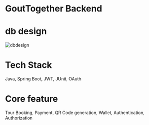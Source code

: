 # GoutTogether Backend

[//]: # (Related command)
# db design 
![dbdesign](https://github.com/user-attachments/assets/3ba160bf-73fd-4aa1-ae93-dbb07dfd30fe)
# Tech Stack
Java, Spring Boot, JWT, JUnit, OAuth
# Core feature
Tour Booking, Payment, QR Code generation, Wallet, Authentication, Authorization
